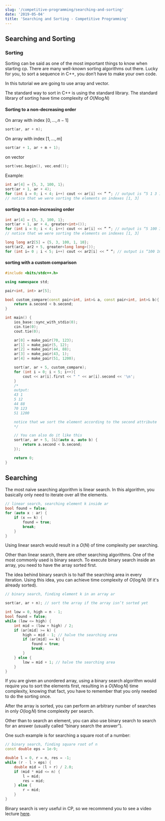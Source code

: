 ```yaml
---
slug: '/competitive-programming/searching-and-sorting'
date: '2019-05-04'
title: 'Searching and Sorting - Competitive Programming'
---
```



## Searching and Sorting
### Sorting

Sorting can be said as one of the most important things to know when starting cp. There are many well-known sorting algorithms out there. 
Lucky for you, to sort a sequence in C++, you don’t have to make your own code.

In this tutorial we are going to use array and vector.

The standard way to sort in C++ is using the standard library. The standard library of sorting have time complexity of $O(N \log N)$

#### Sorting to a non-decreasing order

On array with index $[0, \dots, n - 1]$

```c++
sort(ar, ar + n);
```

On array with index $[1, \dots, m]$

```c++
sort(ar + 1, ar + m + 1);
```

on vector

```c++
sort(vec.begin(), vec.end());
```

Example:

```c++
int ar[4] = {5, 3, 100, 1};
sort(ar + 1, ar + 4);
for (int i = 0; i < 4; i++) cout << ar[i] << “ “; // output is “5 1 3 100”
// notice that we were sorting the elements on indexes [1, 3]
```

#### sorting to a non-increasing order

```c++
int ar[4] = {5, 3, 100, 1};
sort(ar + 1, ar + 4, greater<int>());
for (int i = 0; i < 4; i++) cout << ar[i] << “ “; // output is “5 100 3 1”
// notice that we were sorting the elements on indexes [1, 3]

long long ar2[5] = {5, 3, 100, 1, 10};
sort(ar2, ar2 + 5, greater<long long>());
for (int i= 0 ; i < 5; i++) cout << ar2[i] << “ “; // output is “100 10 5 3 1”
```

#### sorting with a custom comparison

```c++
#include <bits/stdc++.h>

using namespace std;

pair<int, int> ar[5];

bool custom_compare(const pair<int, int>& a, const pair<int, int>& b){
	return a.second < b.second;
}

int main() {
	ios_base::sync_with_stdio(0);
	cin.tie(0);
	cout.tie(0);

	ar[0] = make_pair(70, 123);
	ar[1] = make_pair(5, 12);
	ar[2] = make_pair(44, 88);
	ar[3] = make_pair(43, 1);
	ar[4] = make_pair(51, 1200);

	sort(ar, ar + 5, custom_compare);
	for (int i = 0; i < 5; i++){
		cout << ar[i].first << " " << ar[i].second << '\n';
	}
	/*
	output:
	43 1
	5 12
	44 88
	70 123
	51 1200

	notice that we sort the element according to the second attribute
	*/

	// You can also do it like this
	sort(ar, ar + 5, [&](auto a, auto b) {
		return a.second < b.second;
	});

	return 0;
}
```

## Searching

The most naive searching algorithm is linear search. In this algorithm, you basically only need to iterate over all the elements.

```c++
// linear search, searching element k inside ar
bool found = false;
for (auto x : ar) {
	if (x == k) {
		found = true;
		break;
	}
}
```

Using linear search would result in a $O(N)$ of time complexity per searching. 

Other than linear search, there are other searching algorithms. One of the most commonly used is binary search. To execute binary search inside an array, you need to have the array sorted first.

The idea behind binary search is to half the searching area in every iteration. Using this idea, you can achieve time complexity of $O(\log N)$ (If it's already sorted).

```c++
// binary search, finding element k in an array ar

sort(ar, ar + n); // sort the array if the array isn’t sorted yet

int low = 0, high = n - 1;
bool found = false;
while (low <= high) {
	int mid = (low + high) / 2;
	if (ar[mid] >= k) {
		high = mid - 1; // halve the searching area
		if (ar[mid] == k) {
			found = true;
			break;
		}
	} else {
		low = mid + 1; // halve the searching area
	}
}
```

If you are given an unordered array, using a binary search algorithm would require you to sort the elements first, resulting in a $O(N \log N)$ time complexity, knowing that fact, you have to remember that you only needed to do the sorting once. 

After the array is sorted, you can perform an arbitrary number of searches in only $O(\log N)$ time complexity per search.


Other than to search an element, you can also use binary search to search for an answer (usually called “binary search the answer”).

One such example is for searching a square root of a number:

```c++
// binary search, finding square root of n
const double eps = 1e-9;

double l = 0, r = n, res = -1;
while (r - l > eps) {
    double mid = (l + r) / 2.0;
    if (mid * mid <= n) {
        l = mid;
        res = mid;
    } else {
        r = mid;
    }
}
```

Binary search is very useful in CP, so we recommend you to see a video lecture [here](https://codeforces.com/blog/entry/67509).
